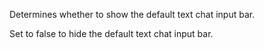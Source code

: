 Determines whether to show the default text chat input bar.

Set to false to hide the default text chat input bar.